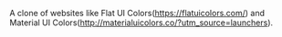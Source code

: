 A clone of websites like Flat UI Colors(https://flatuicolors.com/) and Material UI Colors(http://materialuicolors.co/?utm_source=launchers).
